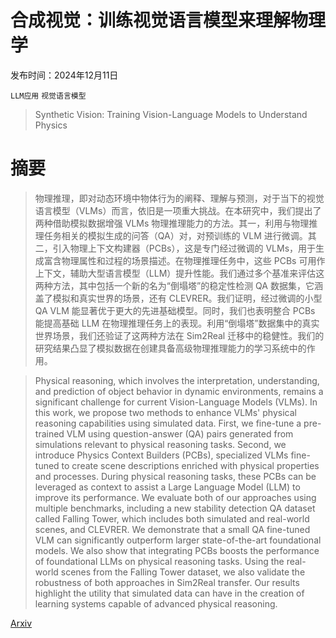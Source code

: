 # 合成视觉：训练视觉语言模型来理解物理学

发布时间：2024年12月11日

`LLM应用` `视觉语言模型`

> Synthetic Vision: Training Vision-Language Models to Understand Physics

# 摘要

> 物理推理，即对动态环境中物体行为的阐释、理解与预测，对于当下的视觉语言模型（VLMs）而言，依旧是一项重大挑战。在本研究中，我们提出了两种借助模拟数据增强 VLMs 物理推理能力的方法。其一，利用与物理推理任务相关的模拟生成的问答（QA）对，对预训练的 VLM 进行微调。其二，引入物理上下文构建器（PCBs），这是专门经过微调的 VLMs，用于生成富含物理属性和过程的场景描述。在物理推理任务中，这些 PCBs 可用作上下文，辅助大型语言模型（LLM）提升性能。我们通过多个基准来评估这两种方法，其中包括一个新的名为“倒塌塔”的稳定性检测 QA 数据集，它涵盖了模拟和真实世界的场景，还有 CLEVRER。我们证明，经过微调的小型 QA VLM 能显著优于更大的先进基础模型。同时，我们也表明整合 PCBs 能提高基础 LLM 在物理推理任务上的表现。利用“倒塌塔”数据集中的真实世界场景，我们还验证了这两种方法在 Sim2Real 迁移中的稳健性。我们的研究结果凸显了模拟数据在创建具备高级物理推理能力的学习系统中的作用。

> Physical reasoning, which involves the interpretation, understanding, and prediction of object behavior in dynamic environments, remains a significant challenge for current Vision-Language Models (VLMs). In this work, we propose two methods to enhance VLMs' physical reasoning capabilities using simulated data. First, we fine-tune a pre-trained VLM using question-answer (QA) pairs generated from simulations relevant to physical reasoning tasks. Second, we introduce Physics Context Builders (PCBs), specialized VLMs fine-tuned to create scene descriptions enriched with physical properties and processes. During physical reasoning tasks, these PCBs can be leveraged as context to assist a Large Language Model (LLM) to improve its performance. We evaluate both of our approaches using multiple benchmarks, including a new stability detection QA dataset called Falling Tower, which includes both simulated and real-world scenes, and CLEVRER. We demonstrate that a small QA fine-tuned VLM can significantly outperform larger state-of-the-art foundational models. We also show that integrating PCBs boosts the performance of foundational LLMs on physical reasoning tasks. Using the real-world scenes from the Falling Tower dataset, we also validate the robustness of both approaches in Sim2Real transfer. Our results highlight the utility that simulated data can have in the creation of learning systems capable of advanced physical reasoning.

[Arxiv](https://arxiv.org/abs/2412.08619)